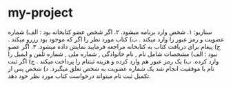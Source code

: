 # my-project
سناریو:
۱. شخص وارد برنامه میشود.
۲. اگر شخص عضو کتابخانه بود : 
  الف) شماره عضویت و رمز عبور را وارد میکند .
   ب) کتاب مورد نظر را اگر که موجود بود رزرو میکند .
    ج) پیغام برای دریافت کتاب به کتابخانه مراجعه فرمایید نمایش داده میشود.
۳. اگر عضو نبود :
   الف) مشخصات شامل نام , نام خانوادگی , شماره ملی , شماره تلفن و ایمیل  را وارد کرده.
   ب) یک رمز عبور هم وارد کرده و هزینه ثبتنام را پرداخت میکند .
   ج) اگر ثبت نام با موفقیت انجام شد یک شماره عضویت به شخص تعلق میگیرد.
   د) شخص پس از تکمیل ثبت نام میتواند درخواست کتاب مورد نظر خود دهد.
